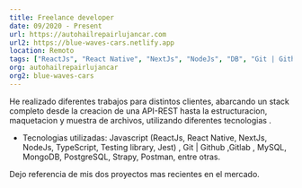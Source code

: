 ```yaml
---
title: Freelance developer
date: 09/2020 - Present
url: https://autohailrepairlujancar.com
url2: https://blue-waves-cars.netlify.app
location: Remoto 
tags: ["ReactJs", "React Native", "NextJs", "NodeJs", "DB", "Git | Github ,Gitlab "]
org: autohailrepairlujancar
org2: blue-waves-cars
---
```


He realizado diferentes trabajos para distintos clientes, abarcando un stack completo desde la creacion de una API-REST hasta la estructuracion, maquetacion y muestra de archivos, utilizando diferentes tecnologias .

* Tecnologias utilizadas: Javascript (ReactJs, React Native, NextJs, NodeJs, TypeScript, Testing library, Jest) , Git | Github ,Gitlab , MySQL, MongoDB, PostgreSQL, Strapy, Postman, entre otras.

Dejo referencia de mis dos proyectos mas recientes en el mercado.
